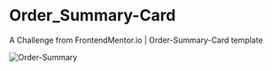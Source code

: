 # Order_Summary-Card
A Challenge from FrontendMentor.io | Order-Summary-Card template 

![Order-Summary](https://github.com/vaishnav196/Order_Summary-Card/assets/107029372/8058a55e-4eca-498a-af78-d8ef8a2cf487)
